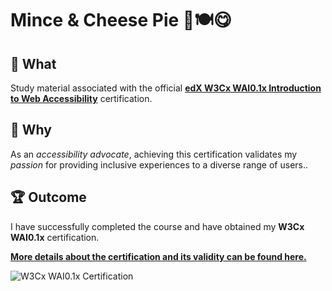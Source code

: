 # Mince & Cheese Pie 🥧🍽️😋

## 👋 What

Study material associated with the official [**edX W3Cx WAI0.1x
Introduction to Web Accessibility**](https://www.edx.org/course/web-accessibility-introduction) certification.

## 🤷 Why

As an *accessibility advocate*, achieving this certification validates my *passion* for providing inclusive experiences to a diverse range of users..

## 🏆 Outcome

I have successfully completed the course and have obtained my **W3Cx WAI0.1x** certification.

[**More details about the certification and its validity can be found here.**](https://courses.edx.org/certificates/17d8434d6c204a38bb3f16c470bf8f67)

![W3Cx WAI0.1x Certification](https://user-images.githubusercontent.com/15273233/155862027-7ee1900d-49a9-4162-9c94-2dd64f3c97f7.png)
